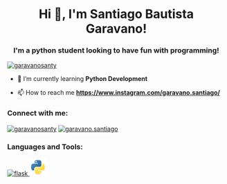 <h1 align="center">Hi 👋, I'm Santiago Bautista Garavano!</h1>
<h3 align="center">I'm a python student looking to have fun with programming!</h3>

<p align="left"> <a href="https://twitter.com/garavanosanty" target="blank"><img src="https://img.shields.io/twitter/follow/garavanosanty?logo=twitter&style=for-the-badge" alt="garavanosanty" /></a> </p>

- 🌱 I’m currently learning **Python Development**

- 📫 How to reach me **https://www.instagram.com/garavano.santiago/**

<h3 align="left">Connect with me:</h3>
<p align="left">
<a href="https://twitter.com/garavanosanty" target="blank"><img align="center" src="https://raw.githubusercontent.com/rahuldkjain/github-profile-readme-generator/master/src/images/icons/Social/twitter.svg" alt="garavanosanty" height="30" width="40" /></a>
<a href="https://instagram.com/garavano.santiago" target="blank"><img align="center" src="https://raw.githubusercontent.com/rahuldkjain/github-profile-readme-generator/master/src/images/icons/Social/instagram.svg" alt="garavano.santiago" height="30" width="40" /></a>
</p>

<h3 align="left">Languages and Tools:</h3>
<p align="left"> <a href="https://flask.palletsprojects.com/" target="_blank" rel="noreferrer"> <img src="https://www.vectorlogo.zone/logos/pocoo_flask/pocoo_flask-icon.svg" alt="flask" width="40" height="40"/> </a> <a href="https://www.python.org" target="_blank" rel="noreferrer"> <img src="https://raw.githubusercontent.com/devicons/devicon/master/icons/python/python-original.svg" alt="python" width="40" height="40"/> </a> </p>

